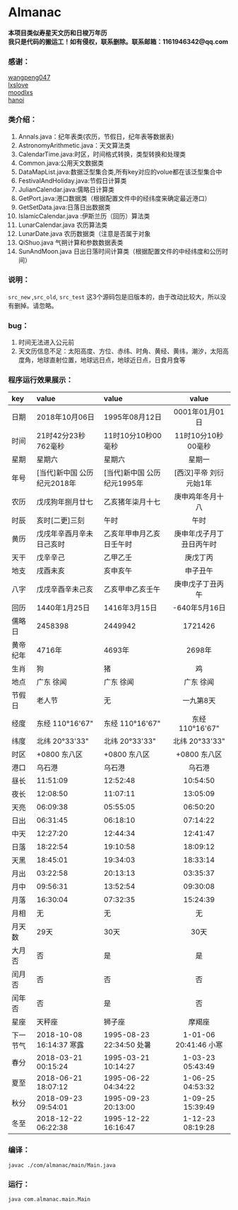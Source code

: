 # Almanac

__本项目类似寿星天文历和日梭万年历__  
__我只是代码的搬运工！如有侵权，联系删除。联系邮箱：1161946342@qq.com__

### 感谢：  
[wangpeng047](http://blog.csdn.net/wangpeng047/article/details/38559591)  
[lxslove](http://blog.csdn.net/lxslove/article/details/6083396<br>)  
[moodlxs](http://www.cnblogs.com/moodlxs/archive/2010/12/18/2345392.html)  
[hanoi](http://www.cnblogs.com/hanoi/archive/2012/07/04/2576325.html)  

### 类介绍：
1. Annals.java：纪年表类(农历，节假日，纪年表等数据表)
1. AstronomyArithmetic.java：天文算法类
1. CalendarTime.java:时区，时间格式转换，类型转换和处理类
1. Common.java:公用天文数据类
1. DataMapList.java:数据泛型集合类,所有key对应的volue都在该泛型集合中
1. FestivalAndHoliday.java:节假日计算类
1. JulianCalendar.java:儒略日计算类
1. GetPort.java:港口数据类（根据配置文件中的经纬度来确定最近港口）
1. GetSetData.java:日落日出数据类
1. IslamicCalendar.java :伊斯兰历（回历）算法类
1. LunarCalendar.java 农历算法类
1. LunarDate.java 农历数据类（注意是否属于对象
1. QiShuo.java 气朔计算和参数数据表类
1. SunAndMoon.java 日出日落时间计算类（根据配置文件的中经纬度和公历时间）

### 说明：
`src_new`	,`src_old`,	`src_test` 这3个源码包是旧版本的，由于改动比较大，所以没有删掉。请忽略。

### bug：
1. 时间无法进入公元前
1. 天文历信息不足：太阳高度、方位、赤纬、时角、黄经、黄纬，潮汐，太阳高度角，地球直射位置，地球远日点，地球近日点，日食月食等

### 程序运行效果展示：

| key | value | value | value |
|:-------- | :-------- | :-------- | :--------:| 
| 日期 | 2018年10月06日 | 1995年08月12日 | 0001年01月01日 |
| 时间 | 21时42分23秒762毫秒 | 11时10分10秒00毫秒 | 11时10分10秒00毫秒 |
| 星期 | 星期六 | 星期六 | 星期一 |
| 年号 | [当代]新中国  公历纪元2018年 | [当代]新中国  公历纪元1995年 | [西汉]平帝 刘衍 元始1年 |
| 农历 | 戊戌狗年捌月廿七 | 乙亥猪年柒月十七 | 庚申鸡年冬月十八 |
| 时辰 | 亥时[二更]三刻 | 午时 | 午时 |
| 黄历 | 戊戌年辛酉月辛未日己亥时 | 乙亥年甲申月乙亥日壬午时 | 庚申年戊子月丁丑日丙午时 |
| 天干 | 戊辛辛己 | 乙甲乙壬 | 庚戊丁丙 |
| 地支 | 戌酉未亥 | 亥申亥午 | 申子丑午 |
| 八字 | 戊戌辛酉辛未己亥 | 乙亥甲申乙亥壬午 | 庚申戊子丁丑丙午 |
| 回历 | 1440年1月25日 | 1416年3月15日 | -640年5月16日 |
| 儒略日 | 2458398 | 2449942 | 1721426 |
| 黄帝纪年 | 4716年 | 4693年 | 2698年 |
| 生肖 | 狗 | 猪 | 鸡 |
| 地点 | 广东 徐闻 | 广东 徐闻 | 广东 徐闻 |
| 节假日 | 老人节  | 无 | 一九第8天  |
| 经度 | 东经 110°16'67" | 东经 110°16'67" | 东经 110°16'67" |
| 纬度 | 北纬 20°33'33" | 北纬 20°33'33" | 北纬 20°33'33" |
| 时区 | +0800 东八区 | +0800 东八区 | +0800 东八区 |
| 港口 | 乌石港   | 乌石港   | 乌石港   |
| 昼长 | 11:51:09 | 12:52:48 | 10:54:50 |
| 夜长 | 12:08:50 | 11:07:11 | 13:05:09 |
| 天亮 | 06:09:38 | 05:55:05 | 06:50:20 |
| 日出 | 06:31:45 | 06:18:10 | 07:14:22 |
| 中天 | 12:27:20 | 12:44:34 | 12:41:47 |
| 日落 | 18:22:54 | 19:10:58 | 18:09:12 |
| 天黑 | 18:45:01 | 19:34:03 | 18:33:14 |
| 月出 | 03:22:58 | 20:13:13 | 03:35:37 |
| 月中 | 09:56:31 | 13:52:54 | 09:30:08 |
| 月落 | 16:30:04 | 07:32:35 | 15:24:39 |
| 月相 | 无 | 无 | 无 |
| 月天数 | 29天 | 30天 | 30天 |
| 大月否 | 否 | 是 | 是 |
| 闰月否 | 否 | 否 | 否 |
| 闰年否 | 否 | 是 | 否 |
| 星座 | 天秤座 | 狮子座 | 摩羯座 |
| 下一节气 | 2018-10-08 16:14:37 寒露 | 1995-08-23 22:34:50 处暑 | 1-01-06 20:41:46 小寒 |
| 春分 | 2018-03-21 00:15:24  | 1995-03-21 10:14:27  | 1-03-23 05:43:49  |
| 夏至 | 2018-06-21 18:07:12  | 1995-06-22 04:34:22  | 1-06-25 04:53:32  |
| 秋分 | 2018-09-23 09:54:01  | 1995-09-23 20:13:00  | 1-09-25 15:39:49  |
| 冬至 | 2018-12-22 06:22:38  | 1995-12-22 16:16:47  | 1-12-23 08:19:28  |

### 编译：
```shell
javac ./com/almanac/main/Main.java 
```
### 运行：
```shell
java com.almanac.main.Main
```
